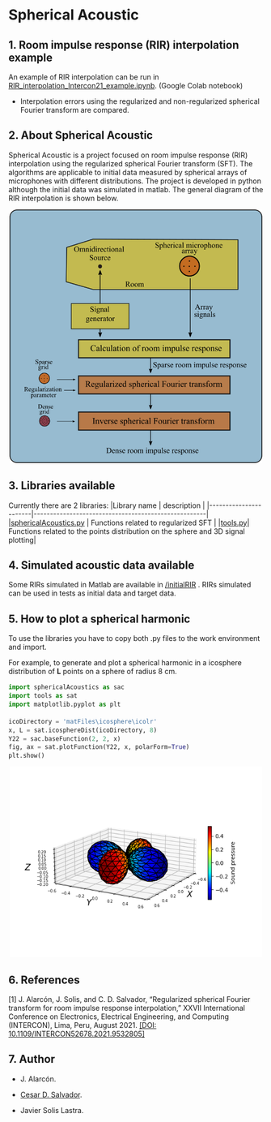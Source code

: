 # Spherical Acoustic


## 1. Room impulse response (RIR) interpolation example
An example of RIR interpolation can be run in <a href="https://colab.research.google.com/github/AlarconGanoza/sphericalAcoustic/blob/master/RIR_interpolation_Intercon21_example.ipynb" target="_blank">RIR_interpolation_Intercon21_example.ipynb</a>. (Google Colab notebook)

  - Interpolation errors using the regularized and non-regularized spherical Fourier transform are compared.


## 2. About Spherical Acoustic
Spherical Acoustic is a project focused on room impulse response (RIR) interpolation using the regularized spherical Fourier transform (SFT). The algorithms are applicable to initial data measured by spherical arrays of microphones with different distributions. The project is developed in python although the initial data was simulated in matlab. The general diagram of the RIR interpolation is shown below.

<div align="center">
<img src="./images/generalDiagram.png" width="500">
</div>

## 3. Libraries available
Currently there are 2 libraries:
|Library name           | description                                         |
|-----------------------|-----------------------------------------------------|
|<a href="https://github.com/AlarconGanoza/sphericalAcoustic/blob/master/sphericalAcoustics.py">sphericalAcoustics.py</a>  | Functions related to regularized SFT                |
|<a href="https://github.com/AlarconGanoza/sphericalAcoustic/blob/master/tools.py">tools.py</a>| Functions related to the points distribution on the sphere and 3D signal plotting|


## 4. Simulated acoustic data available
Some RIRs simulated in Matlab are available in <a href="https://github.com/AlarconGanoza/sphericalAcoustic/tree/master/initialRIR">/initialRIR</a> .
RIRs simulated can be used in tests as initial data and target data.


## 5. How to plot a spherical harmonic
To use the libraries you have to copy both .py files to the work environment and import.

For example, to generate and plot a spherical harmonic in a icosphere distribution of **L** points on a sphere of radius 8 cm.

```python
import sphericalAcoustics as sac
import tools as sat
import matplotlib.pyplot as plt

icoDirectory = 'matFiles\icosphere\icolr'
x, L = sat.icosphereDist(icoDirectory, 8)
Y22 = sac.baseFunction(2, 2, x)
fig, ax = sat.plotFunction(Y22, x, polarForm=True)
plt.show()
```

<div align="center">
<img src="./images/Y22.png" width="500">
</div>


## 6. References
[1] J. Alarcón, J. Solis, and C. D. Salvador, “Regularized spherical Fourier transform for room impulse response interpolation,” XXVII International Conference on Electronics, Electrical Engineering, and Computing (INTERCON), Lima, Peru, August 2021.
<a href="https://ieeexplore.ieee.org/document/9532805"> [DOI: 10.1109/INTERCON52678.2021.9532805] </a>


## 7. Author
  - J. Alarcón.

  - <a href="https://cesardsalvador.github.io/index.html"> Cesar D. Salvador</a>.

  - Javier Solis Lastra.
